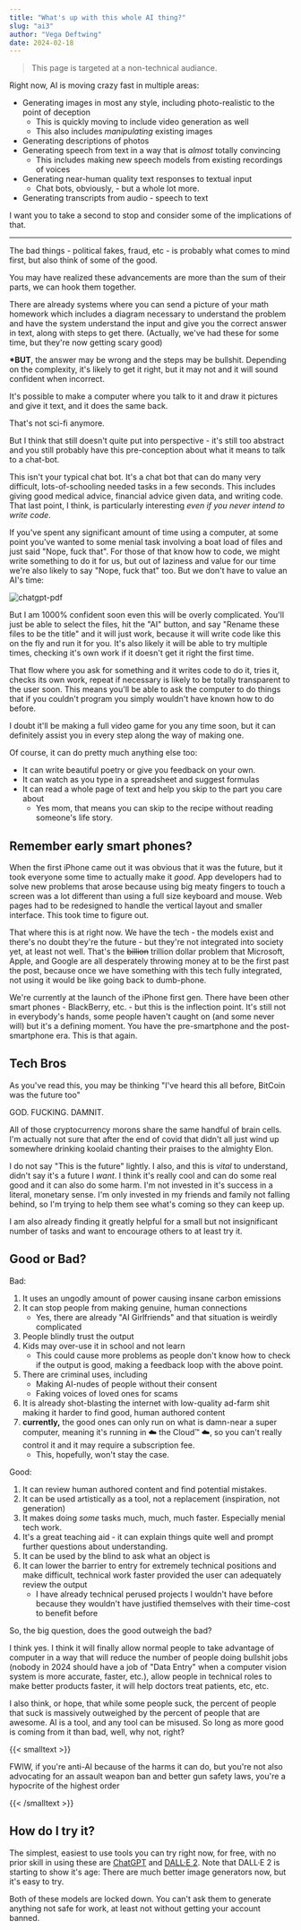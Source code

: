 ```yaml
---
title: "What's up with this whole AI thing?"
slug: "ai3"
author: "Vega Deftwing"
date: 2024-02-18
---
```


> This page is targeted at a non-technical audiance.

Right now, AI is moving crazy fast in multiple areas:

* Generating images in most any style, including photo-realistic to the point of deception
  * This is quickly moving to include video generation as well
  * This also includes *manipulating* existing images
* Generating descriptions of photos
* Generating speech from text in a way that is *almost* totally convincing
  * This includes making new speech models from existing recordings of voices
* Generating near-human quality text responses to textual input
  * Chat bots, obviously, - but a whole lot more.
* Generating transcripts from audio - speech to text

I want you to take a second to stop and consider some of the implications of that.

---

The bad things - political fakes, fraud, etc - is probably what comes to mind first, but also think of some of the good.

You may have realized these advancements are more than the sum of their parts, we can hook them together.

There are already systems where you can send a picture of your math homework which includes a diagram necessary to understand the problem and have the system understand the input and give you the correct answer in text, along with steps to get there. (Actually, we've had these for some time, but they're now getting scary good)

**\*BUT**, the answer may be wrong and the steps may be bullshit. Depending on the complexity, it's likely to get it right, but it may not and it will sound confident when incorrect.

It's possible to make a computer where you talk to it and draw it pictures and give it text, and it does the same back.

That's not sci-fi anymore.

But I think that still doesn't quite put into perspective - it's still too abstract and you still probably have this pre-conception about what it means to talk to a chat-bot.

This isn't your typical chat bot. It's a chat bot that can do many very difficult, lots-of-schooling needed tasks in a few seconds. This includes giving good medical advice, financial advice given data, and writing code. That last point, I think, is particularly interesting *even if you never intend to write code*.

If you've spent any significant amount of time using a computer, at some point you've wanted to some menial task involving a boat load of files and just said "Nope, fuck that". For those of that know how to code, we might write something to do it for us, but out of laziness and value for our time we're also likely to say "Nope, fuck that" too. But we don't have to value an AI's time:

![chatgpt-pdf](/nonfree/blog/chatgpt-pdf.webp)

But I am 1000% confident soon even this will be overly complicated. You'll just be able to select the files, hit the "AI" button, and say "Rename these files to be the title" and it will just work, because it will write code like this on the fly and run it for you. It's also likely it will be able to try multiple times, checking it's own work if it doesn't get it right the first time.

That flow where you ask for something and it writes code to do it, tries it, checks its own work, repeat if necessary is likely to be totally transparent to the user soon. This means you'll be able to ask the computer to do things that if you couldn't program you simply wouldn't have known how to do before.

I doubt it'll be making a full video game for you any time soon, but it can definitely assist you in every step along the way of making one.

Of course, it can do pretty much anything else too:

* It can write beautiful poetry or give you feedback on your own.
* It can watch as you type in a spreadsheet and suggest formulas
* It can read a whole page of text and help you skip to the part you care about
  * Yes mom, that means you can skip to the recipe without reading someone's life story.

## Remember early smart phones?

When the first iPhone came out it was obvious that it was the future, but it took everyone some time to actually make it *good*. App developers had to solve new problems that arose because using big meaty fingers to touch a screen was a lot different than using a full size keyboard and mouse. Web pages had to be redesigned to handle the vertical layout and smaller interface. This took time to figure out.

That where this is at right now. We have the tech - the models exist and there's no doubt they're the future - but they're not integrated into society yet, at least not well. That's the <s>billion</s> trillion dollar problem that Microsoft, Apple, and Google are all desperately throwing money at to be the first past the post, because once we have something with this tech fully integrated, not using it would be like going back to dumb-phone.

We're currently at the launch of the iPhone first gen. There have been other smart phones - BlackBerry, etc. - but this is the inflection point. It's still not in everybody's hands, some people haven't caught on (and some never will) but it's a defining moment. You have the pre-smartphone and the post-smartphone era. This is that again.

## Tech Bros

As you've read this, you may be thinking "I've heard this all before, BitCoin was the future too"

GOD. FUCKING. DAMNIT.

All of those cryptocurrency morons share the same handful of brain cells. I'm actually not sure that after the end of covid that didn't all just wind up somewhere drinking koolaid chanting their praises to the almighty Elon.

I do not say "This is the future" lightly. I also, and this is *vital* to understand, didn't say it's a future I *want*. I think it's really cool and can do some real good and it can also do some harm. I'm not invested in it's success in a literal, monetary sense. I'm only invested in my friends and family not falling behind, so I'm trying to help them see what's coming so they can keep up.

I am also already finding it greatly helpful for a small but not insignificant number of tasks and want to encourage others to at least try it.

## Good or Bad?

Bad:

1. It uses an ungodly amount of power causing insane carbon emissions 
2. It can stop people from making genuine, human connections
   * Yes, there are already "AI Girlfriends" and that situation is weirdly complicated
3. People blindly trust the output
4. Kids may over-use it in school and not learn
   * This could cause more problems as people don't know how to check if the output is good, making a feedback loop with the above point.
5. There are criminal uses, including
   * Making AI-nudes of people without their consent
   * Faking voices of loved ones for scams
6. It is already shot-blasting the internet with low-quality ad-farm shit making it harder to find good, human authored content
7. **currently,** the good ones can only run on what is damn-near a super computer, meaning it's running in ☁️ the Cloud™ ☁️, so you can't really control it and it may require a subscription fee.
   * This, hopefully, won't stay the case.

Good:

1. It can review human authored content and find potential mistakes.
2. It can be used artistically as a tool, not a replacement (inspiration, not generation)
3. It makes doing *some* tasks much, much, much faster. Especially menial tech work.
4. It's a great teaching aid - it can explain things quite well and prompt further questions about understanding.
5. It can be used by the blind to ask what an object is
6. It can lower the barrier to entry for extremely technical positions and make difficult, technical work faster provided the user can adequately review the output
   * I have already technical perused projects I wouldn't have before because they wouldn't have justified themselves with their time-cost to benefit before

So, the big question, does the good outweigh the bad?

I think yes. I think it will finally allow normal people to take advantage of computer in a way that will reduce the number of people doing bullshit jobs (nobody in 2024 should have a job of "Data Entry" when a computer vision system is more accurate, faster, etc.), allow people in technical roles to make better products faster, it will help doctors treat patients, etc, etc. 

I also think, or hope, that while some people suck, the percent of people that suck is massively outweighed by the percent of people that are awesome. AI is a tool, and any tool can be misused. So long as more good is coming from it than bad, well, why not, right?

{{< smalltext >}}

FWIW, if you're anti-AI because of the harms it can do, but you're not also advocating for an assault weapon ban and better gun safety laws, you're a hypocrite of the highest order

{{< /smalltext >}}

## How do I try it?

The simplest, easiest to use tools you can try right now, for free, with no prior skill in using these are [ChatGPT](https://chat.openai.com) and [DALL·E 2](https://labs.openai.com/). Note that DALL·E 2 is starting to show it's age: There are much better image generators now, but it's easy to try.

Both of these models are locked down. You can't ask them to generate anything not safe for work, at least not without getting your account banned.